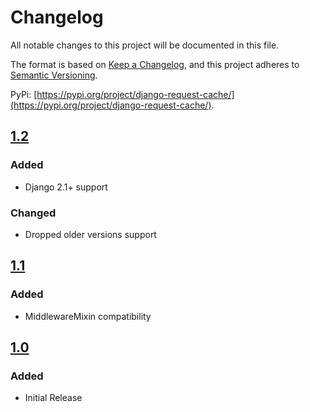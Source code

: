 # Changelog
All notable changes to this project will be documented in this file.

The format is based on [Keep a Changelog](https://keepachangelog.com/en/1.0.0/),
and this project adheres to [Semantic Versioning](https://semver.org/spec/v2.0.0.html).

PyPi: [https://pypi.org/project/django-request-cache/](https://pypi.org/project/django-request-cache/).

## [1.2](https://pypi.org/project/django-request-cache/1.2/)
### Added
- Django 2.1+ support
### Changed
- Dropped older versions support

## [1.1](https://pypi.org/project/django-request-cache/1.1/)
### Added
- MiddlewareMixin compatibility

## [1.0](https://pypi.org/project/django-request-cache/1.0/)
### Added
- Initial Release